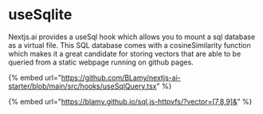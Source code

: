 # useSqlite

Nextjs.ai provides a useSql hook which allows you to mount a sql database as a virtual file. This SQL database comes with a cosineSimilarity function which makes it a great candidate for storing vectors that are able to be queried from a static webpage running on github pages.

{% embed url="https://github.com/BLamy/nextjs-ai-starter/blob/main/src/hooks/useSqlQuery.tsx" %}

{% embed url="https://blamy.github.io/sql.js-httpvfs/?vector=[7,8,9]&" %}
